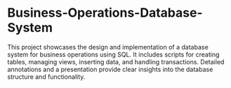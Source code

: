 # Business-Operations-Database-System
This project showcases the design and implementation of a database system for business operations using SQL. It includes scripts for creating tables, managing views, inserting data, and handling transactions. Detailed annotations and a presentation provide clear insights into the database structure and functionality.
